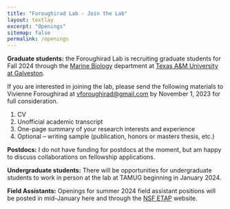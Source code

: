 ```yaml
---
title: "Foroughirad Lab - Join the Lab"
layout: textlay
excerpt: "Openings"
sitemap: false
permalink: /openings
---
```


**Graduate students:** the Foroughirad Lab is recruiting graduate students for Fall 2024 through the [Marine Biology](https://www.tamug.edu/marb/degrees/Marine_Biology_graduate_program.html) department at [Texas A&M University at Galveston](https://www.tamug.edu/).

If you are interested in joining the lab, please send the following materials to Vivienne Foroughirad at vforoughirad@gmail.com by November 1, 2023 for full consideration.

1. CV
2. Unofficial academic transcript
3. One-page summary of your research interests and experience
4. Optional – writing sample (publication, honors or masters thesis, etc.)

**Postdocs:** I do not have funding for postdocs at the moment, but am happy to discuss collaborations on fellowship applications.

**Undergraduate students:** There will be opportunities for undergraduate students to work in person at the lab at TAMUG beginning in January 2024.

**Field Assistants:** Openings for summer 2024 field assistant positions will be posted in mid-January here and through the [NSF ETAP](https://etap.nsf.gov/) website.


